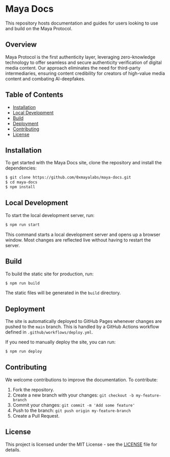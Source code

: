 # Maya Docs

This repository hosts documentation and guides for users looking to use and build on the Maya Protocol.

## Overview

Maya Protocol is the first authenticity layer, leveraging zero-knowledge technology to offer seamless and secure authenticity verification of digital media content. Our approach eliminates the need for third-party intermediaries, ensuring content credibility for creators of high-value media content and combating AI-deepfakes.

## Table of Contents

- [Installation](#installation)
- [Local Development](#local-development)
- [Build](#build)
- [Deployment](#deployment)
- [Contributing](#contributing)
- [License](#license)

## Installation

To get started with the Maya Docs site, clone the repository and install the dependencies:

```sh
$ git clone https://github.com/0xmayalabs/maya-docs.git
$ cd maya-docs
$ npm install
```

## Local Development

To start the local development server, run:

```sh
$ npm run start
```

This command starts a local development server and opens up a browser window. Most changes are reflected live without having to restart the server.

## Build

To build the static site for production, run:

```sh
$ npm run build
```

The static files will be generated in the `build` directory.

## Deployment

The site is automatically deployed to GitHub Pages whenever changes are pushed to the `main` branch. This is handled by a GitHub Actions workflow defined in `.github/workflows/deploy.yml`.

If you need to manually deploy the site, you can run:

```sh
$ npm run deploy
```

## Contributing

We welcome contributions to improve the documentation. To contribute:

1. Fork the repository.
2. Create a new branch with your changes: `git checkout -b my-feature-branch`
3. Commit your changes: `git commit -m 'Add some feature'`
4. Push to the branch: `git push origin my-feature-branch`
5. Create a Pull Request.

## License

This project is licensed under the MIT License - see the [LICENSE](LICENSE) file for details.
